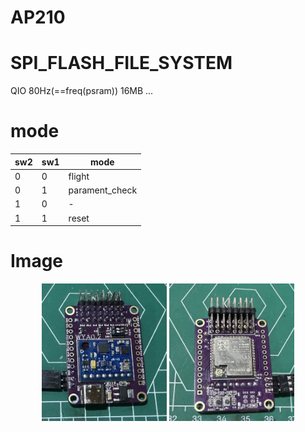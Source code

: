 # AP210
# SPI_FLASH_FILE_SYSTEM
QIO 80Hz(==freq(psram)) 16MB
...
# mode
sw2 | sw1 | mode
--- | --- | ----
 0  |  0  | flight
 0  |  1  | parament_check
 1  |  0  | -
 1  |  1  | reset

# Image
<center class="half">
<img src="./pic/board_up.JPG" height=220 width=200/>
<img src="./pic/board_bottom.JPG" height=220 width=200/>
</center>